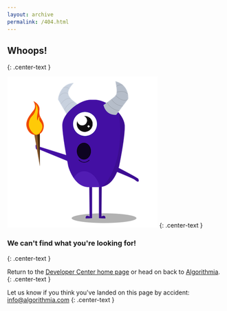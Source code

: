 ```yaml
---
layout: archive
permalink: /404.html
---
```


## Whoops!
{: .center-text }

![Algorithm Profile header](/images/monster-1.png)
{: .center-text }

### We can't find what you're looking for! 
{: .center-text }

Return to the [Developer Center home page](/) or head on back to [Algorithmia](http://algorithmia.com).
{: .center-text }

Let us know if you think you've landed on this page by accident:
<info@algorithmia.com> 
{: .center-text }